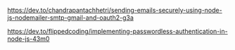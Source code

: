 https://dev.to/chandrapantachhetri/sending-emails-securely-using-node-js-nodemailer-smtp-gmail-and-oauth2-g3a

https://dev.to/flippedcoding/implementing-passwordless-authentication-in-node-js-43m0
